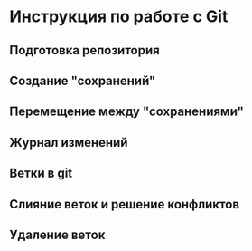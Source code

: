 # Инструкция по работе с Git

## Подготовка репозитория

## Создание "сохранений"

## Перемещение между "сохранениями"

## Журнал изменений 

## Ветки в git

## Слияние веток и решение конфликтов 

## Удаление веток
